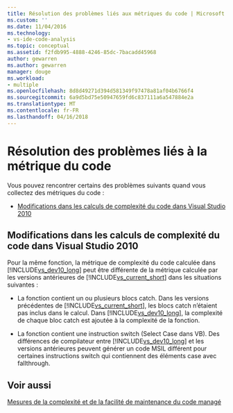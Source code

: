```yaml
---
title: Résolution des problèmes liés aux métriques du code | Microsoft Docs
ms.custom: ''
ms.date: 11/04/2016
ms.technology:
- vs-ide-code-analysis
ms.topic: conceptual
ms.assetid: f2fdb995-4888-4246-85dc-7bacadd45968
author: gewarren
ms.author: gewarren
manager: douge
ms.workload:
- multiple
ms.openlocfilehash: 8d8d49271d394d581349f97478a81af04b6766f4
ms.sourcegitcommit: 6a9d5bd75e50947659fd6c837111a6a547884e2a
ms.translationtype: MT
ms.contentlocale: fr-FR
ms.lasthandoff: 04/16/2018
---
```

# <a name="troubleshooting-code-metrics-issues"></a>Résolution des problèmes liés à la métrique du code
Vous pouvez rencontrer certains des problèmes suivants quand vous collectez des métriques du code :  
  
-   [Modifications dans les calculs de complexité du code dans Visual Studio 2010](#Changes_in_Visual_Studio_2010_code_complexity_calculations)  
  
##  <a name="Changes_in_Visual_Studio_2010_code_complexity_calculations"></a> Modifications dans les calculs de complexité du code dans Visual Studio 2010  
 Pour la même fonction, la métrique de complexité du code calculée dans [!INCLUDE[vs_dev10_long](../code-quality/includes/vs_dev10_long_md.md)] peut être différente de la métrique calculée par les versions antérieures de [!INCLUDE[vs_current_short](../code-quality/includes/vs_current_short_md.md)] dans les situations suivantes :  
  
-   La fonction contient un ou plusieurs blocs catch. Dans les versions précédentes de [!INCLUDE[vs_current_short](../code-quality/includes/vs_current_short_md.md)], les blocs catch n’étaient pas inclus dans le calcul. Dans [!INCLUDE[vs_dev10_long](../code-quality/includes/vs_dev10_long_md.md)], la complexité de chaque bloc catch est ajoutée à la complexité de la fonction.  
  
-   La fonction contient une instruction switch (Select Case dans VB). Des différences de compilateur entre [!INCLUDE[vs_dev10_long](../code-quality/includes/vs_dev10_long_md.md)] et les versions antérieures peuvent générer un code MSIL différent pour certaines instructions switch qui contiennent des éléments case avec fallthrough.  
  
## <a name="see-also"></a>Voir aussi  
 [Mesures de la complexité et de la facilité de maintenance du code managé](../code-quality/measuring-complexity-and-maintainability-of-managed-code.md)